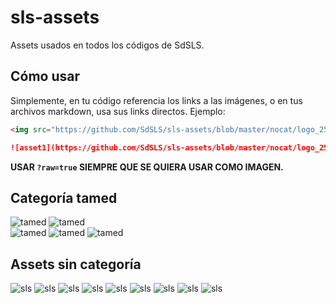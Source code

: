 # sls-assets
Assets usados en todos los códigos de SdSLS.

## Cómo usar
Simplemente, en tu código referencia los links a las imágenes, o en tus archivos markdown, usa sus links directos. Ejemplo:
```html
<img src="https://github.com/SdSLS/sls-assets/blob/master/nocat/logo_256.jpg?raw=true">
```
```markdown
![asset1](https://github.com/SdSLS/sls-assets/blob/master/nocat/logo_256.jpg?raw=true)
```
**USAR `?raw=true` SIEMPRE QUE SE QUIERA USAR COMO IMAGEN.**

## Categoría tamed
![tamed](tamed/comma.png?raw=true)
![tamed](tamed/cartoon.png?raw=true)  
![tamed](tamed/kernel.png?raw=true)
![tamed](tamed/hiba.png?raw=true)
![tamed](tamed/alfitrion.png?raw=true)  

## Assets sin categoría
![sls](nocat/logo_256.png?raw=true)
![sls](nocat/pruebas_de_eso.png?raw=true)
![sls](nocat/rtx.png?raw=true)
![sls](nocat/items.png?raw=true)
![sls](nocat/interface.png?raw=true)
![sls](nocat/sls_pelota.png?raw=true)
![sls](nocat/handsome.jpg?raw=true)
![sls](nocat/costra422.png?raw=true)
![sls](nocat/comparition.png?raw=true)
